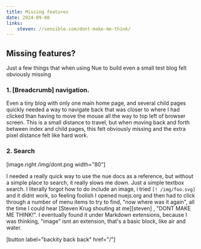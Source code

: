 ```yaml
---
title: Missing features
date: 2024-09-08
links: 
    steven: //sensible.com/dont-make-me-think/
---
```


## Missing features?

Just a few things that when using Nue to build even a small test blog felt obviously missing

### 1. \[Breadcrumb\] navigation. 

Even a tiny blog with only one main home page, and several child pages quickly needed a way to navigate back that was closer to where I had clicked than having to move the mouse all the way to top left of browser screen. This is a small distance to travel, but when moving back and forth between index and child pages, this felt obviously missing and the extra pixel distance felt like hard work.

### 2. Search

[image.right /img/dont.png width="80"]

I needed a really quick way to use the nue docs as a reference, but without a simple place to search, it really slows me down. Just a simple textbox search. I literally forgot how to do include an image, i tried `[! /img/foo.svg]` and it didnt work, so feeling foolish I opened nuejs.org and then had to click through a number of menu items to try to find, "now where was it again", all the time I could hear  [Steven Krug shouting at me][steven] , "DONT MAKE ME THINK!". I eventually found it under Markdown extensions, because I was thinking, "image" isnt an extension, that's a basic block, like air and water.


[button label="backity back back" href="/"]